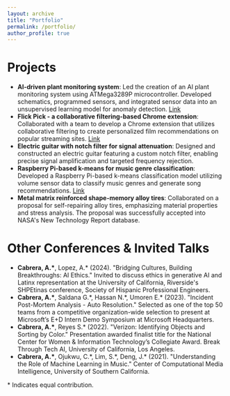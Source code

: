 ```yaml
---
layout: archive
title: "Portfolio"
permalink: /portfolio/
author_profile: true
---
```


Projects
======
- **AI-driven plant monitoring system**: Led the creation of an AI plant monitoring system using ATMega3289P microcontroller. Developed schematics, programmed sensors, and integrated sensor data into an unsupervised learning model for anomaly detection. [Link](https://github.com/angellycabr/EE459-Capstone)
- **Flick Pick - a collaborative filtering-based Chrome extension**: Collaborated with a team to develop a Chrome extension that utilizes collaborative filtering to create personalized film recommendations on popular streaming sites. [Link](https://github.com/kyleburgess2025/movie-prediction)
- **Electric guitar with notch filter for signal attenuation**: Designed and constructed an electric guitar featuring a custom notch filter, enabling precise signal amplification and targeted frequency rejection.
- **Raspberry Pi-based k-means for music genre classification**: Developed a Raspberry Pi-based k-means classification model utilizing volume sensor data to classify music genres and generate song recommendations. [Link](https://github.com/angellycabr/EE250-Final-Project)
- **Metal matrix reinforced shape-memory alloy tires**: Collaborated on a proposal for self-repairing alloy tires, emphasizing material properties and stress analysis. The proposal was successfully accepted into NASA's New Technology Report database.

Other Conferences & Invited Talks
======
- **Cabrera, A.\***, Lopez, A.\* (2024). "Bridging Cultures, Building Breakthroughs: AI Ethics." Invited to discuss ethics in generative AI and Latinx representation at the University of California, Riverside's SHPEtinas conference, Society of Hispanic Professional Engineers.
- **Cabrera, A.\***, Saldana G.\*, Hassan N.\*, Umoren E.\* (2023). "Incident Post-Mortem Analysis - Auto Resolution." Selected as one of the top 50 teams from a competitive organization-wide selection to present at Microsoft’s E+D Intern Demo Symposium at Microsoft Headquarters.
- **Cabrera, A.\***, Reyes S.\* (2022). "Verizon: Identifying Objects and Sorting by Color." Presentation awarded finalist title for the National Center for Women & Information Technology’s Collegiate Award. Break Through Tech AI, University of California, Los Angeles.
- **Cabrera, A.\***, Ojukwu, C.\*, Lim, S.\*, Deng, J.\* (2021). "Understanding the Role of Machine Learning in Music." Center of Computational Media Intelligence, University of Southern California.

\* Indicates equal contribution.


